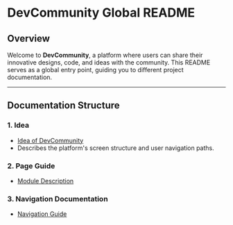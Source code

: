 # DevCommunity Global README

## Overview
Welcome to **DevCommunity**, a platform where users can share their innovative designs, code, and ideas with the community. This README serves as a global entry point, guiding you to different project documentation.

---

## Documentation Structure

### 1. **Idea**
- [Idea of DevCommunity](./docs/IDEA_README.md)
- Describes the platform's screen structure and user navigation paths.

### 2. **Page Guide**
- [Module Description](./docs/PAGES_README.md)

### 3. **Navigation Documentation**
- [Navigation Guide](./docs/NAVIGATION_README.md)


